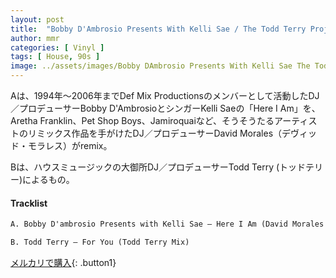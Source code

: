 ```yaml
---
layout: post
title:  "Bobby D'Ambrosio Presents With Kelli Sae / The Todd Terry Project – Here I Am / For You"
author: mmr
categories: [ Vinyl ]
tags: [ House, 90s ]
image: ../assets/images/Bobby DAmbrosio Presents With Kelli Sae The Todd Terry Project – Here I Am For You.jpg
---
```


Aは、1994年〜2006年までDef Mix Productionsのメンバーとして活動したDJ／プロデューサーBobby D'AmbrosioとシンガーKelli Saeの「Here I Am」を、Aretha Franklin、Pet Shop Boys、Jamiroquaiなど、そうそうたるアーティストのリミックス作品を手がけたDJ／プロデューサーDavid Morales（デヴィッド・モラレス）がremix。

Bは、ハウスミュージックの大御所DJ／プロデューサーTodd Terry (トッドテリー)によるもの。

#### Tracklist
```md
A. Bobby D'ambrosio Presents with Kelli Sae – Here I Am (David Morales Club Mix) Remix – David Morales

B. Todd Terry – For You (Todd Terry Mix)
```

[メルカリで購入](https://jp.mercari.com/item/m43721960921?afid=6142608987){: .button1}
